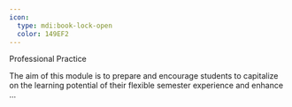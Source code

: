 ```yaml
---
icon:
  type: mdi:book-lock-open
  color: 149EF2
---
```

Professional Practice

The aim of this module is to prepare and encourage students to capitalize on the learning potential of their flexible semester experience and enhance  ... 
